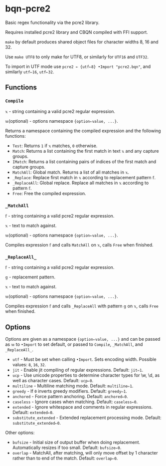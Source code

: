 # bqn-pcre2
Basic regex functionality via the pcre2 library.

Requires installed pcre2 library and CBQN compiled with FFI support.

`make` by default produces shared object files for character widths 8, 16 and 32.

Use `make UTF8` to only make for UTF8, or similarly for `UTF16` and `UTF32`.

To import in UTF mode use `pcre2 ← {utf⇐8} •Import "pcre2.bqn"`, and similarly `utf⇐16`, `utf⇐32`.

## Functions

### `Compile`
`𝕩` - string containing a valid pcre2 regular expression.

`𝕨`(optional) - options namespace `{option⇐value, ...}`.

Returns a namespace containing the compiled expression and the following functions:
  * `Test`: Returns `1` if `𝕩` matches, `0` otherwise.
  * `Match`: Returns a list containing the first match in text `𝕩` and any capture groups.
  * `IMatch`: Returns a list containing pairs of indices of the first match and capture groups.
  * `MatchAll`: Global match. Returns a list of all matches in `𝕩`.
  * `_Replace`: Replace first match in `𝕩` according to replacement pattern `𝕗`.
  * `_ReplaceAll`: Global replace. Replace all matches in `𝕩` according to pattern `𝕗`.
  * `Free`: Free the compiled expression.
  
  ### `_MatchAll`
  `𝕗` - string containing a valid pcre2 regular expression.
  
  `𝕩` - text to match against.
  
  `𝕨`(optional) - options namespace `{option⇐value, ...}`.
  
  Compiles expression `𝕗` and calls `MatchAll` on `𝕩`, calls `Free` when finished.
  
  ### `_ReplaceAll_`
  `𝕗` - string containing a valid pcre2 regular expression.
  
  `𝕘` - replacement pattern.
  
  `𝕩` - text to match against.
  
  `𝕨`(optional) - options namespace `{option⇐value, ...}`.
  
  Compiles expression `𝕗` and calls `_ReplaceAll` with pattern `𝕘` on `𝕩`, calls `Free` when finished.

## Options
Options are given as a namespace `{option⇐value, ...}` and can be passed as `𝕨` to `•Import` to set default, or passed to `Compile`, `_MatchAll`, and `_ReplaceAll_`.
  * `utf` - Must be set when calling `•Import`. Sets encoding width. Possible values: `8`, `16`, `32`.
  * `jit` - Enable jit compiling of regular expressions. Default: `jit⇐1`.
  * `ucp` - Use unicode properties to determine character types for \w, \d, as well as character cases. Default: `ucp⇐0`.
  * `multiline` - Multiline matching mode. Default: `multiline⇐1`.
  * `greedy` - If `0` inverts greedy modifiers. Default: `greedy⇐1`.
  * `anchored` - Force pattern anchoring. Default: `anchored⇐0`.
  * `caseless` - Ignore cases when matching. Default: `caseless⇐0`.
  * `extended` - Ignore whitespace and comments in regular expressions. Default: `extended⇐0`.
  * `substitute_extended` - Extended replacement processing mode. Default: `substitute_extended⇐0`.
  
Other options:

  * `bufsize` - Initial size of output buffer when doing replacement. Automatically resizes if too small. Default: `bufsize⇐0`.
  * `overlap` - MatchAll, after matching, will only move offset by 1 character rather than to end of the match. Default: `overlap⇐0`.
